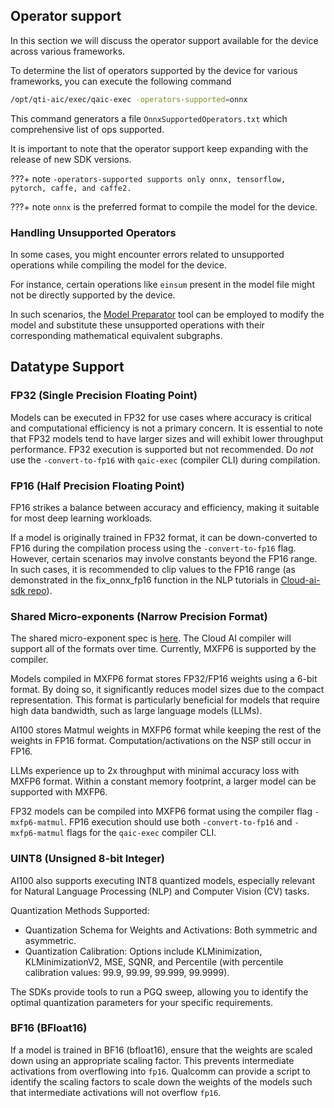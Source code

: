 ## Operator support

In this section we will discuss the operator support available for the device across various frameworks. 

To determine the list of operators supported by the device for various frameworks, you can execute the following command

```bash title="Example command to generate operators supported for onnx"
/opt/qti-aic/exec/qaic-exec -operators-supported=onnx
```
This command generators a file `OnnxSupportedOperators.txt` which comprehensive list of ops supported. 

It is important to note that the operator support keep expanding with the release of new SDK versions.

???+ note
    ```
    -operators-supported supports only onnx, tensorflow, pytorch, caffe, and caffe2.
    ```

???+ note
    `onnx` is the preferred format to compile the model for the device. 

### Handling Unsupported Operators

In some cases, you might encounter errors related to unsupported operations while compiling the model for the device. 

For instance, certain operations like `einsum` present in the model file might not be directly supported by the device. 

In such scenarios, the [Model Preparator](Prepare-the-model.md) tool can be employed to modify the model and substitute these unsupported operations with their corresponding mathematical equivalent subgraphs.


## Datatype Support

### FP32 (Single Precision Floating Point)
Models can be executed in FP32 for use cases where accuracy is critical and computational efficiency is not a primary concern. It is essential to note that FP32 models tend to have larger sizes and will exhibit lower throughput performance. FP32 execution is supported but not recommended. Do *not* use the `-convert-to-fp16` with `qaic-exec` (compiler CLI) during compilation. 

### FP16 (Half Precision Floating Point)
FP16 strikes a balance between accuracy and efficiency, making it suitable for most deep learning workloads.

If a model is originally trained in FP32 format, it can be down-converted to FP16 during the compilation process using the `-convert-to-fp16` flag. However, certain scenarios may involve constants beyond the FP16 range. In such cases, it is recommended to clip values to the FP16 range (as demonstrated in the fix_onnx_fp16 function in the NLP tutorials in [Cloud-ai-sdk repo](https://github.com/quic/cloud-ai-sdk)).

### Shared Micro-exponents (Narrow Precision Format)

The shared micro-exponent spec is [here](https://www.opencompute.org/documents/ocp-microscaling-formats-mx-v1-0-spec-final-pdf). The Cloud AI compiler will support all of the formats over time. Currently, MXFP6 is supported by the compiler. 

Models compiled in MXFP6 format stores FP32/FP16 weights using a 6-bit format. By doing so, it significantly reduces model sizes due to the compact representation. This format is particularly beneficial for models that require high data bandwidth, such as large language models (LLMs).

AI100 stores Matmul weights in MXFP6 format while keeping the rest of the weights in FP16 format. Computation/activations on the NSP still occur in FP16.

LLMs experience up to 2x throughput with minimal accuracy loss with MXFP6 format. Within a constant memory footprint, a larger model can be supported with MXFP6. 

FP32 models can be compiled into MXFP6 format using the compiler flag `-mxfp6-matmul`. FP16 execution should use both `-convert-to-fp16` and `-mxfp6-matmul` flags for the `qaic-exec` compiler CLI. 

### UINT8 (Unsigned 8-bit Integer)
AI100 also supports executing INT8 quantized models, especially relevant for Natural Language Processing (NLP) and Computer Vision (CV) tasks.

Quantization Methods Supported:
- Quantization Schema for Weights and Activations: Both symmetric and asymmetric.
- Quantization Calibration: Options include KLMinimization, KLMinimizationV2, MSE, SQNR, and Percentile (with percentile calibration values: 99.9, 99.99, 99.999, 99.9999).

The SDKs provide tools to run a PGQ sweep, allowing you to identify the optimal quantization parameters for your specific requirements.

### BF16 (BFloat16) 

If a model is trained in BF16 (bfloat16), ensure that the weights are scaled down using an appropriate scaling factor. This prevents intermediate activations from overflowing into `fp16`. Qualcomm can provide a script to identify the scaling factors to scale down the weights of the models such that intermediate activations will not overflow `fp16`.